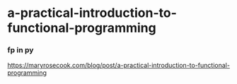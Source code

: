 # a-practical-introduction-to-functional-programming

### fp in py

https://maryrosecook.com/blog/post/a-practical-introduction-to-functional-programming
